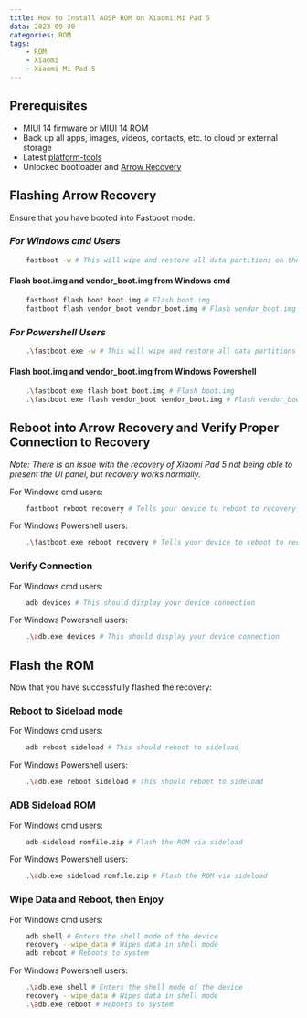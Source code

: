```yaml
---
title: How to Install AOSP ROM on Xiaomi Mi Pad 5
data: 2023-09-30
categories: ROM
tags:
    - ROM
    - Xiaomi
    - Xiaomi Mi Pad 5
---
```


## Prerequisites

- MIUI 14 firmware or MIUI 14 ROM
- Back up all apps, images, videos, contacts, etc. to cloud or external storage
- Latest [platform-tools](https://developer.android.com/tools/releases/platform-tools)
- Unlocked bootloader and [Arrow Recovery](https://sourceforge.net/projects/kubersharma001/files/nabu/ArrowOS-Recovery/)
<!--more-->

## Flashing Arrow Recovery

Ensure that you have booted into Fastboot mode.

### *For Windows cmd Users*

```bash
    fastboot -w # This will wipe and restore all data partitions on the device
```

#### **Flash boot.img and vendor_boot.img from Windows cmd**

```bash
    fastboot flash boot boot.img # Flash boot.img
    fastboot flash vendor_boot vendor_boot.img # Flash vendor_boot.img
```

### *For Powershell Users*

```bash
    .\fastboot.exe -w # This will wipe and restore all data partitions on the device
```

#### **Flash boot.img and vendor_boot.img from Windows Powershell**

```bash
    .\fastboot.exe flash boot boot.img # Flash boot.img
    .\fastboot.exe flash vendor_boot vendor_boot.img # Flash vendor_boot.img
```

## Reboot into Arrow Recovery and Verify Proper Connection to Recovery

*Note: There is an issue with the recovery of Xiaomi Pad 5 not being able to present the UI panel, but recovery works normally.*

For Windows cmd users:

```bash
    fastboot reboot recovery # Tells your device to reboot to recovery
```

For Windows Powershell users:

```bash
    .\fastboot.exe reboot recovery # Tells your device to reboot to recovery
```

### Verify Connection

For Windows cmd users:

```bash
    adb devices # This should display your device connection
```

For Windows Powershell users:

```bash
    .\adb.exe devices # This should display your device connection
```

## Flash the ROM

Now that you have successfully flashed the recovery:

### Reboot to Sideload mode

For Windows cmd users:

```bash
    adb reboot sideload # This should reboot to sideload
```

For Windows Powershell users:

```bash
    .\adb.exe reboot sideload # This should reboot to sideload
```

### ADB Sideload ROM

For Windows cmd users:

```bash
    adb sideload romfile.zip # Flash the ROM via sideload
```

For Windows Powershell users:

```bash
    .\adb.exe sideload romfile.zip # Flash the ROM via sideload
```

### Wipe Data and Reboot, then Enjoy

For Windows cmd users:

```bash
    adb shell # Enters the shell mode of the device
    recovery --wipe_data # Wipes data in shell mode
    adb reboot # Reboots to system
```

For Windows Powershell users:

```bash
    .\adb.exe shell # Enters the shell mode of the device
    recovery --wipe_data # Wipes data in shell mode
    .\adb.exe reboot # Reboots to system
```
